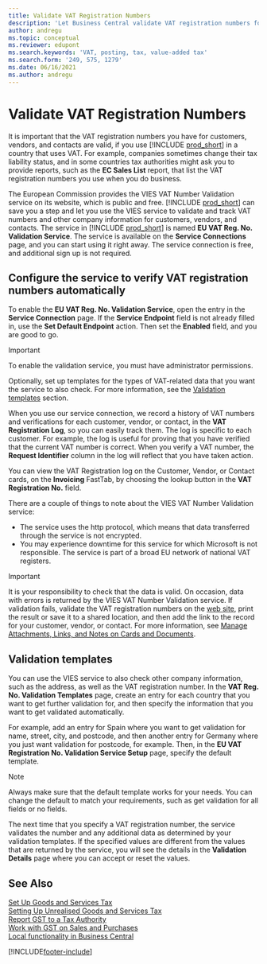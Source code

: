 ```yaml
---
title: Validate VAT Registration Numbers
description: 'Let Business Central validate VAT registration numbers for your contacts, customers, and vendors, based on EU VIES VAT Number Validation service.'
author: andregu
ms.topic: conceptual
ms.reviewer: edupont
ms.search.keywords: 'VAT, posting, tax, value-added tax'
ms.search.form: '249, 575, 1279'
ms.date: 06/16/2021
ms.author: andregu
---
```


# <a name="validate-vat-registration-numbers"></a><a name="validate-vat-registration-numbers"></a><a name="validate-vat-registration-numbers"></a>Validate VAT Registration Numbers

It is important that the VAT registration numbers you have for customers, vendors, and contacts are valid, if you use [!INCLUDE [prod_short](includes/prod_short.md)] in a country that uses VAT. For example, companies sometimes change their tax liability status, and in some countries tax authorities might ask you to provide reports, such as the **EC Sales List** report, that list the VAT registration numbers you use when you do business.

The European Commission provides the VIES VAT Number Validation service on its website, which is public and free. [!INCLUDE [prod_short](includes/prod_short.md)] can save you a step and let you use the VIES service to validate and track VAT numbers and other company information for customers, vendors, and contacts. The service in [!INCLUDE [prod_short](includes/prod_short.md)] is named **EU VAT Reg. No. Validation Service**. The service is available on the **Service Connections** page, and you can start using it right away. The service connection is free, and additional sign up is not required.

## <a name="configure-the-service-to-verify-vat-registration-numbers-automatically"></a><a name="configure-the-service-to-verify-vat-registration-numbers-automatically"></a><a name="configure-the-service-to-verify-vat-registration-numbers-automatically"></a>Configure the service to verify VAT registration numbers automatically

To enable the **EU VAT Reg. No. Validation Service**, open the entry in the **Service Connection** page. If the **Service Endpoint** field is not already filled in, use the **Set Default Endpoint** action. Then set the **Enabled** field, and you are good to go.  

> [!IMPORTANT]
> To enable the validation service, you must have administrator permissions.

Optionally, set up templates for the types of VAT-related data that you want the service to also check. For more information, see the [Validation templates](#validation-templates) section.

When you use our service connection, we record a history of VAT numbers and verifications for each customer, vendor, or contact, in the **VAT Registration Log**, so you can easily track them. The log is specific to each customer. For example, the log is useful for proving that you have verified that the current VAT number is correct. When you verify a VAT number, the **Request Identifier** column in the log will reflect that you have taken action.

You can view the VAT Registration log on the Customer, Vendor, or Contact cards, on the **Invoicing** FastTab, by choosing the lookup button in the **VAT Registration No.** field.  

There are a couple of things to note about the VIES VAT Number Validation service:

* The service uses the http protocol, which means that data transferred through the service is not encrypted.  
* You may experience downtime for this service for which Microsoft is not responsible. The service is part of a broad EU network of national VAT registers.

> [!IMPORTANT]
> It is your responsibility to check that the data is valid. On occasion, data with errors is returned by the VIES VAT Number Validation service. If validation fails, validate the VAT registration numbers on the [web site](https://ec.europa.eu/taxation_customs/vies/), print the result or save it to a shared location, and then add the link to the record for your customer, vendor, or contact. For more information, see [Manage Attachments, Links, and Notes on Cards and Documents](ui-how-add-link-to-record.md).

## <a name="validation-templates"></a><a name="validation-templates"></a><a name="validation-templates"></a>Validation templates

You can use the VIES service to also check other company information, such as the address, as well as the VAT registration number. In the **VAT Reg. No. Validation Templates** page, create an entry for each country that you want to get further validation for, and then specify the information that you want to get validated automatically.  

For example, add an entry for Spain where you want to get validation for name, street, city, and postcode, and then another entry for Germany where you just want validation for postcode, for example. Then, in the **EU VAT Registration No. Validation Service Setup** page, specify the default template.  

> [!NOTE]
> Always make sure that the default template works for your needs. You can change the default to match your requirements, such as get validation for all fields or no fields.

The next time that you specify a VAT registration number, the service validates the number and any additional data as determined by your validation templates. If the specified values are different from the values that are returned by the service, you will see the details in the **Validation Details** page where you can accept or reset the values.  

## <a name="see-also"></a><a name="see-also"></a><a name="see-also"></a>See Also

[Set Up Goods and Services Tax](finance-setup-vat.md)  
[Setting Up Unrealised Goods and Services Tax](finance-setup-unrealized-vat.md)  
[Report GST to a Tax Authority](finance-how-report-vat.md)  
[Work with GST on Sales and Purchases](finance-work-with-vat.md)  
[Local functionality in Business Central](about-localization.md)  


[!INCLUDE[footer-include](includes/footer-banner.md)]
